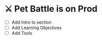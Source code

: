 # ⚔️ Pet Battle is on Prod

- [ ] Add Intro to section
- [ ] Add Learning Objectives
- [ ] Add Tools

